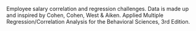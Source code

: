 Employee salary correlation and regression challenges. 
Data is made up and inspired by Cohen, Cohen, West & Aiken. Applied Multiple Regression/Correlation Analysis for the Behavioral Sciences, 3rd Edition.

